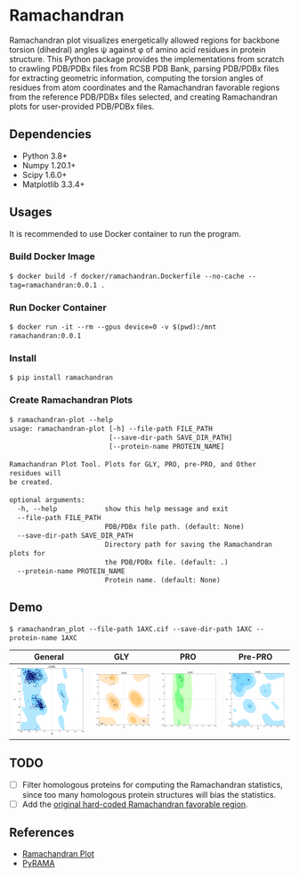 # Ramachandran

Ramachandran plot visualizes energetically allowed regions for backbone torsion (dihedral) angles ψ against φ of amino acid residues in protein structure. This Python package provides the implementations from scratch to crawling PDB/PDBx files from RCSB PDB Bank, parsing PDB/PDBx files for extracting geometric information, computing the torsion angles of residues from atom coordinates and the Ramachandran favorable regions from the reference PDB/PDBx files selected, and creating Ramachandran plots for user-provided PDB/PDBx files.

## Dependencies

* Python 3.8+
* Numpy 1.20.1+
* Scipy 1.6.0+
* Matplotlib 3.3.4+

## Usages

It is recommended to use Docker container to run the program.

### Build Docker Image

```
$ docker build -f docker/ramachandran.Dockerfile --no-cache --tag=ramachandran:0.0.1 .
```

### Run Docker Container

```
$ docker run -it --rm --gpus device=0 -v $(pwd):/mnt ramachandran:0.0.1
```

### Install

```
$ pip install ramachandran
```

### Create Ramachandran Plots

```
$ ramachandran-plot --help
usage: ramachandran-plot [-h] --file-path FILE_PATH
                         [--save-dir-path SAVE_DIR_PATH]
                         [--protein-name PROTEIN_NAME]

Ramachandran Plot Tool. Plots for GLY, PRO, pre-PRO, and Other residues will
be created.

optional arguments:
  -h, --help            show this help message and exit
  --file-path FILE_PATH
                        PDB/PDBx file path. (default: None)
  --save-dir-path SAVE_DIR_PATH
                        Directory path for saving the Ramachandran plots for
                        the PDB/PDBx file. (default: .)
  --protein-name PROTEIN_NAME
                        Protein name. (default: None)
```

## Demo

```
$ ramachandran_plot --file-path 1AXC.cif --save-dir-path 1AXC --protein-name 1AXC
```

|              General             |              GLY             |              PRO             |             Pre-PRO             |
|:--------------------------------:|:----------------------------:|:----------------------------:|:-------------------------------:|
| ![1AXC](./demo/1AXC/general.svg) | ![1AXC](./demo/1AXC/gly.svg) | ![1AXC](./demo/1AXC/pro.svg) | ![1AXC](./demo/1AXC/prepro.svg) |

## TODO

- [ ] Filter homologous proteins for computing the Ramachandran statistics, since too many homologous protein structures will bias the statistics.
- [ ] Add the [original hard-coded Ramachandran favorable region](https://pubmed.ncbi.nlm.nih.gov/4882249/).

## References

* [Ramachandran Plot](https://en.wikipedia.org/wiki/Ramachandran_plot)
* [PyRAMA](https://github.com/gerdos/PyRAMA)
